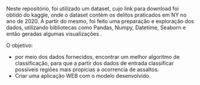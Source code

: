 Neste repositório, foi utilizado um dataset, cujo link para download foi obtido do kaggle, onde o dataset contém os delitos praticados em NY no ano de 2020. 
A partir do mesmo, foi feito uma preparação e exploração dos dados, utilizando bibliotecas como Pandas, Numpy, Datetime, Seaborn e então geradas algumas visualizações . 

O objetivo:
 - por meio dos dados fornecidos, encontrar um melhor algoritmo de classificação, para que a partir dos dados de entrada classificar possíveis regiões mais propícias a ocorrencia de assaltos.
 - Criar uma aplicação WEB com o modelo desenvolvido.
